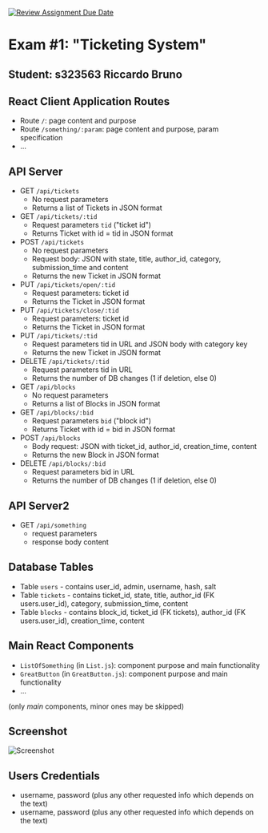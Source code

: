[![Review Assignment Due Date](https://classroom.github.com/assets/deadline-readme-button-24ddc0f5d75046c5622901739e7c5dd533143b0c8e959d652212380cedb1ea36.svg)](https://classroom.github.com/a/Y8bW3OQP)
# Exam #1: "Ticketing System"
## Student: s323563 Riccardo Bruno

## React Client Application Routes

- Route `/`: page content and purpose
- Route `/something/:param`: page content and purpose, param specification
- ...

## API Server

- GET `/api/tickets`
  - No request parameters
  - Returns a list of Tickets in JSON format
- GET `/api/tickets/:tid`
  - Request parameters `tid` ("ticket id")
  - Returns Ticket with id = tid in JSON format
- POST `/api/tickets`
  - No request parameters
  - Request body: JSON with state, title, author_id, category, submission_time and content
  - Returns the new Ticket in JSON format
- PUT `/api/tickets/open/:tid`
  - Request parameters: ticket id
  - Returns the Ticket in JSON format
- PUT `/api/tickets/close/:tid`
  - Request parameters: ticket id
  - Returns the Ticket in JSON format 
- PUT `/api/tickets/:tid`
  - Request parameters tid in URL and JSON body with category key
  - Returns the new Ticket in JSON format
- DELETE `/api/tickets/:tid`
  - Request parameters tid in URL
  - Returns the number of DB changes (1 if deletion, else 0)
- GET `/api/blocks`
  - No request parameters
  - Returns a list of Blocks in JSON format
- GET `/api/blocks/:bid`
  - Request parameters `bid` ("block id")
  - Returns Ticket with id = bid in JSON format
- POST `/api/blocks`
  - Body request: JSON with ticket_id, author_id, creation_time, content
  - Returns the new Block in JSON format
- DELETE `/api/blocks/:bid`
  - Request parameters bid in URL
  - Returns the number of DB changes (1 if deletion, else 0)

## API Server2

- GET `/api/something`
  - request parameters
  - response body content


## Database Tables

- Table `users` - contains user_id, admin, username, hash, salt
- Table `tickets` - contains ticket_id, state, title, author_id (FK users.user_id), category, submission_time, content
- Table `blocks` - contains block_id, ticket_id (FK tickets), author_id (FK users.user_id), creation_time, content

## Main React Components

- `ListOfSomething` (in `List.js`): component purpose and main functionality
- `GreatButton` (in `GreatButton.js`): component purpose and main functionality
- ...

(only _main_ components, minor ones may be skipped)

## Screenshot

![Screenshot](./img/screenshot.png)

## Users Credentials

- username, password (plus any other requested info which depends on the text)
- username, password (plus any other requested info which depends on the text)

